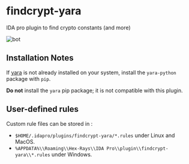# findcrypt-yara
IDA pro plugin to find crypto constants (and more)

![bot](https://github.com/polymorf/findcrypt-yara/raw/master/screen.png)

## Installation Notes
If [yara](https://virustotal.github.io/yara/) is not already installed on your system, install the `yara-python` package with `pip`.

**Do not** install the `yara` pip package; it is not compatible with this plugin.

## User-defined rules

Custom rule files can be stored in :
 - `$HOME/.idapro/plugins/findcrypt-yara/*.rules` under Linux and MacOS.
- `%APPDATA%\\Roaming\\Hex-Rays\\IDA Pro\\plugin\\findcrypt-yara\\*.rules` under Windows.
